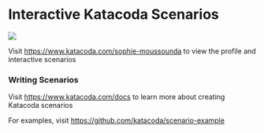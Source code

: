 # Interactive Katacoda Scenarios

[![](http://shields.katacoda.com/katacoda/sophie-moussounda/count.svg)](https://www.katacoda.com/sophie-moussounda "Get your profile on Katacoda.com")

Visit https://www.katacoda.com/sophie-moussounda to view the profile and interactive scenarios

### Writing Scenarios
Visit https://www.katacoda.com/docs to learn more about creating Katacoda scenarios

For examples, visit https://github.com/katacoda/scenario-example

